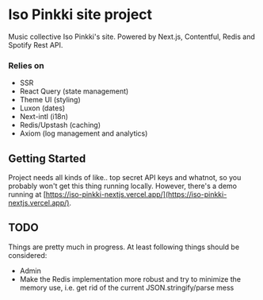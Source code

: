 # Iso Pinkki site project

Music collective Iso Pinkki's site. Powered by Next.js, Contentful, Redis and Spotify Rest API.
### Relies on

- SSR
- React Query (state management)
- Theme UI (styling)
- Luxon (dates)
- Next-intl (i18n)
- Redis/Upstash (caching)
- Axiom (log management and analytics)

## Getting Started

Project needs all kinds of like.. top secret API keys and whatnot, so you probably won't get this thing running locally. However, there's a demo running at [https://iso-pinkki-nextjs.vercel.app/](https://iso-pinkki-nextjs.vercel.app/). 


## TODO

Things are pretty much in progress. At least following things should be considered:

* Admin
* Make the Redis implementation more robust and try to minimize the memory use, i.e. get rid of the current JSON.stringify/parse mess